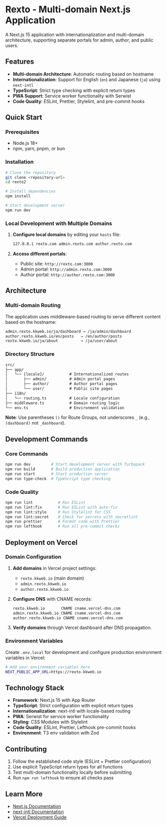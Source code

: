 # Rexto - Multi-domain Next.js Application

A Next.js 15 application with internationalization and multi-domain architecture, supporting separate portals for admin, author, and public users.

## Features

- **Multi-domain Architecture**: Automatic routing based on hostname
- **Internationalization**: Support for English (`en`) and Japanese (`ja`) using `next-intl`
- **TypeScript**: Strict type checking with explicit return types
- **PWA Support**: Service worker functionality with Serwist
- **Code Quality**: ESLint, Prettier, Stylelint, and pre-commit hooks

## Quick Start

### Prerequisites

- Node.js 18+
- npm, yarn, pnpm, or bun

### Installation

```bash
# Clone the repository
git clone <repository-url>
cd rexto2

# Install dependencies
npm install

# Start development server
npm run dev
```

### Local Development with Multiple Domains

1. **Configure local domains** by editing your `hosts` file:

   ```txt
   127.0.0.1 rexto.com admin.rexto.com author.rexto.com
   ```

2. **Access different portals**:

   - Public site: `http://rexto.com:3000`
   - Admin portal: `http://admin.rexto.com:3000`
   - Author portal: `http://author.rexto.com:3000`

## Architecture

### Multi-domain Routing

The application uses middleware-based routing to serve different content based on the hostname:

```txt
admin.rexto.kkweb.io/ja/dashboard → /ja/admin/dashboard
author.rexto.kkweb.io/en/posts   → /en/author/posts
rexto.kkweb.io/ja/about          → /ja/user/about
```

### Directory Structure

```txt
src/
├── app/
│   └── [locale]/           # Internationalized routes
│       ├── admin/          # Admin portal pages
│       ├── author/         # Author portal pages
│       └── user/           # Public site pages
├── i18n/
│   └── routing.ts          # Locale configuration
├── middleware.ts           # Domain routing logic
└── env.ts                  # Environment validation
```

**Note**: Use parentheses `()` for Route Groups, not underscores `_` (e.g., `(dashboard)` not `_dashboard`).

## Development Commands

### Core Commands

```bash
npm run dev         # Start development server with Turbopack
npm run build       # Build production application
npm run start       # Start production server
npm run type-check  # TypeScript type checking
```

### Code Quality

```bash
npm run lint           # Run ESLint
npm run lint:fix       # Run ESLint with auto-fix
npm run lint:style     # Run Stylelint for CSS
npm run lint:secret    # Check for secrets with secretlint
npm run prettier       # Format code with Prettier
npm run lefthook       # Run all pre-commit checks
```

## Deployment on Vercel

### Domain Configuration

1. **Add domains** in Vercel project settings:

   - `rexto.kkweb.io` (main domain)
   - `admin.rexto.kkweb.io`
   - `author.rexto.kkweb.io`

2. **Configure DNS** with CNAME records:

   ```txt
   rexto.kkweb.io       CNAME cname.vercel-dns.com
   admin.rexto.kkweb.io CNAME cname.vercel-dns.com
   author.rexto.kkweb.io CNAME cname.vercel-dns.com
   ```

3. **Verify domains** through Vercel dashboard after DNS propagation.

### Environment Variables

Create `.env.local` for development and configure production environment variables in Vercel:

```bash
# Add your environment variables here
NEXT_PUBLIC_APP_URL=https://rexto.kkweb.io
```

## Technology Stack

- **Framework**: Next.js 15 with App Router
- **TypeScript**: Strict configuration with explicit return types
- **Internationalization**: next-intl with locale-based routing
- **PWA**: Serwist for service worker functionality
- **Styling**: CSS Modules with Stylelint
- **Code Quality**: ESLint, Prettier, Lefthook pre-commit hooks
- **Environment**: T3 env validation with Zod

## Contributing

1. Follow the established code style (ESLint + Prettier configuration)
2. Use explicit TypeScript return types for all functions
3. Test multi-domain functionality locally before submitting
4. Run `npm run lefthook` to ensure all checks pass

## Learn More

- [Next.js Documentation](https://nextjs.org/docs)
- [next-intl Documentation](https://next-intl-docs.vercel.app/)
- [Vercel Deployment Guide](https://nextjs.org/docs/app/building-your-application/deploying)
